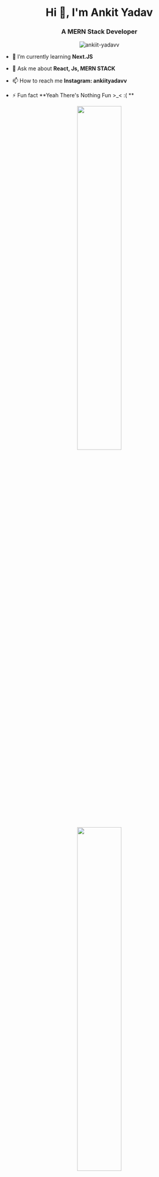 <h1 align="center">Hi 👋, I'm Ankit Yadav</h1>
<h3 align="center">A MERN Stack Developer</h3>

<p align="center"> <img src="https://komarev.com/ghpvc/?username=helloodeveloper&label=Profile%20views&color=0e75b6&style=flat" alt="ankiit-yadavv" /> </p>

- 🌱 I’m currently learning **Next.JS**

- 💬 Ask me about **React, Js, MERN STACK**

- 📫 How to reach me **Instagram: ankiityadavv**

- ⚡ Fun fact **Yeah There's Nothing Fun >_< :( **

<p width="100%" align="center">
 <img width="48%" src="https://github-readme-stats.vercel.app/api?username=helloodeveloper&show_icons=true&theme=tokyonight&count_private=true&include_all_commits=true" />
</p>
<p width="100%" align="center">
 <img width="48%" src="https://github-readme-streak-stats.herokuapp.com/?user=helloodeveloper&theme=tokyonight" />
</p>
<p width="100%" align="center">
 <img width="48%" src="https://github-readme-stats.vercel.app/api/top-langs/?username=helloodeveloper&theme=tokyonight&layout=compact" />
</p>
 

